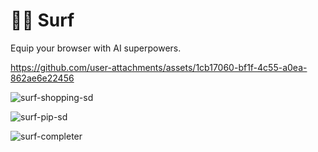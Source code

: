 # 🏄‍♂️ Surf

Equip your browser with AI superpowers.

https://github.com/user-attachments/assets/1cb17060-bf1f-4c55-a0ea-862ae6e22456

![surf-shopping-sd](https://github.com/user-attachments/assets/ed9da3c2-1369-4f88-96af-2caea8e460c9)

![surf-pip-sd](https://github.com/user-attachments/assets/36f931aa-731c-4c2a-83d5-201e844cc70c)


![surf-completer](https://github.com/user-attachments/assets/7e46930f-eb61-400e-879a-48658b2625b0)
